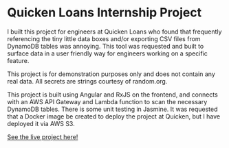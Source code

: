 # Quicken Loans Internship Project

I built this project for engineers at Quicken Loans who found that frequently referencing the tiny little data boxes and/or exporting CSV files from DynamoDB tables was annoying. This tool was requested and built to surface data in a user friendly way for engineers working on a specific feature.

This project is for demonstration purposes only and does not contain any real data. All secrets are strings courtesy of random.org.

This project is built using Angular and RxJS on the frontend, and connects with an AWS API Gateway and Lambda function to scan the necessary DynamoDB tables. There is some unit testing in Jasmine. It was requested that a Docker image be created to deploy the project at Quicken, but I have deployed it via AWS S3.

[See the live project here!](http://steve-sso-admin.s3-website.us-east-2.amazonaws.com/)
